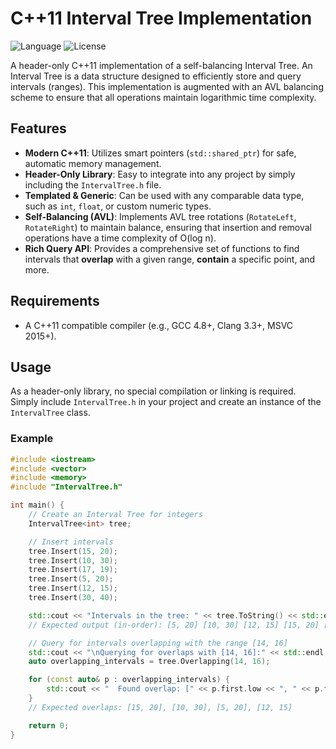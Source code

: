 # C++11 Interval Tree Implementation

![Language](https://img.shields.io/badge/language-C%2B%2B11-blue.svg)
![License](https://img.shields.io/badge/license-MIT-green.svg)

A header-only C++11 implementation of a self-balancing Interval Tree. An Interval Tree is a data structure designed to efficiently store and query intervals (ranges). This implementation is augmented with an AVL balancing scheme to ensure that all operations maintain logarithmic time complexity.

## Features

* **Modern C++11**: Utilizes smart pointers (`std::shared_ptr`) for safe, automatic memory management.
* **Header-Only Library**: Easy to integrate into any project by simply including the `IntervalTree.h` file.
* **Templated & Generic**: Can be used with any comparable data type, such as `int`, `float`, or custom numeric types.
* **Self-Balancing (AVL)**: Implements AVL tree rotations (`RotateLeft`, `RotateRight`) to maintain balance, ensuring that insertion and removal operations have a time complexity of O(log n).
* **Rich Query API**: Provides a comprehensive set of functions to find intervals that **overlap** with a given range, **contain** a specific point, and more.

## Requirements

* A C++11 compatible compiler (e.g., GCC 4.8+, Clang 3.3+, MSVC 2015+).

## Usage

As a header-only library, no special compilation or linking is required. Simply include `IntervalTree.h` in your project and create an instance of the `IntervalTree` class.

### Example

```cpp
#include <iostream>
#include <vector>
#include <memory>
#include "IntervalTree.h"

int main() {
    // Create an Interval Tree for integers
    IntervalTree<int> tree;

    // Insert intervals
    tree.Insert(15, 20);
    tree.Insert(10, 30);
    tree.Insert(17, 19);
    tree.Insert(5, 20);
    tree.Insert(12, 15);
    tree.Insert(30, 40);

    std::cout << "Intervals in the tree: " << tree.ToString() << std::endl;
    // Expected output (in-order): [5, 20] [10, 30] [12, 15] [15, 20] [17, 19] [30, 40]

    // Query for intervals overlapping with the range [14, 16]
    std::cout << "\nQuerying for overlaps with [14, 16]:" << std::endl;
    auto overlapping_intervals = tree.Overlapping(14, 16);

    for (const auto& p : overlapping_intervals) {
        std::cout << "  Found overlap: [" << p.first.low << ", " << p.first.high << "]" << std::endl;
    }
    // Expected overlaps: [15, 20], [10, 30], [5, 20], [12, 15]

    return 0;
}
